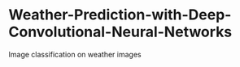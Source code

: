 # Weather-Prediction-with-Deep-Convolutional-Neural-Networks
Image classification on weather images

